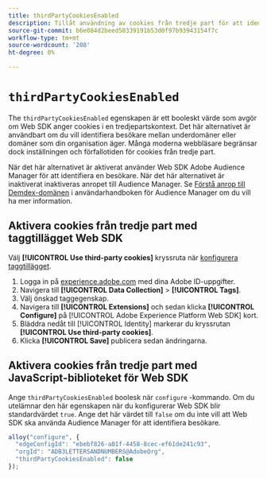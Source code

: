 ```yaml
---
title: thirdPartyCookiesEnabled
description: Tillåt användning av cookies från tredje part för att identifiera besökare.
source-git-commit: b6e084d2beed58339191b53d0f97b93943154f7c
workflow-type: tm+mt
source-wordcount: '208'
ht-degree: 0%

---
```


# `thirdPartyCookiesEnabled`

The `thirdPartyCookiesEnabled` egenskapen är ett booleskt värde som avgör om Web SDK anger cookies i en tredjepartskontext. Det här alternativet är användbart om du vill identifiera besökare mellan underdomäner eller domäner som din organisation äger. Många moderna webbläsare begränsar dock inställningen och förfallotiden för cookies från tredje part.

När det här alternativet är aktiverat använder Web SDK Adobe Audience Manager för att identifiera en besökare. När det här alternativet är inaktiverat inaktiveras anropet till Audience Manager. Se [Förstå anrop till Demdex-domänen](https://experienceleague.adobe.com/docs/audience-manager/user-guide/reference/demdex-calls.html) i användarhandboken för Audience Manager om du vill ha mer information.

## Aktivera cookies från tredje part med taggtillägget Web SDK

Välj **[!UICONTROL Use third-party cookies]** kryssruta när [konfigurera taggtillägget](/help/tags/extensions/client/web-sdk/web-sdk-extension-configuration.md).

1. Logga in på [experience.adobe.com](https://experience.adobe.com) med dina Adobe ID-uppgifter.
1. Navigera till **[!UICONTROL Data Collection]** > **[!UICONTROL Tags]**.
1. Välj önskad taggegenskap.
1. Navigera till **[!UICONTROL Extensions]** och sedan klicka **[!UICONTROL Configure]** på [!UICONTROL Adobe Experience Platform Web SDK] kort.
1. Bläddra nedåt till [!UICONTROL Identity] markerar du kryssrutan **[!UICONTROL Use third-party cookies]**.
1. Klicka **[!UICONTROL Save]** publicera sedan ändringarna.

## Aktivera cookies från tredje part med JavaScript-biblioteket för Web SDK

Ange `thirdPartyCookiesEnabled` boolesk när `configure` -kommando. Om du utelämnar den här egenskapen när du konfigurerar Web SDK blir standardvärdet `true`. Ange det här värdet till `false` om du inte vill att Web SDK ska använda Audience Manager för att identifiera besökare.

```js
alloy("configure", {
  "edgeConfigId": "ebebf826-a01f-4458-8cec-ef61de241c93",
  "orgId": "ADB3LETTERSANDNUMBERS@AdobeOrg",
  "thirdPartyCookiesEnabled": false
});
```
